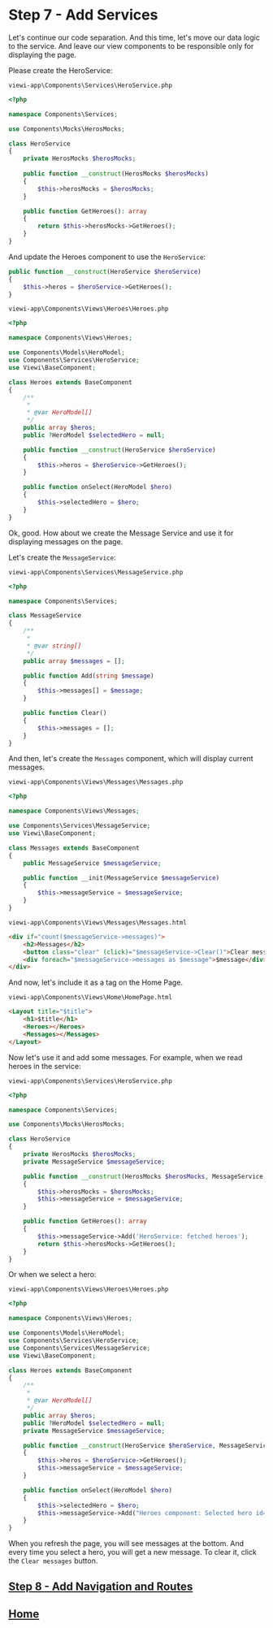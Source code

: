 # Step 7 - Add Services

Let's continue our code separation. And this time, let's move our data logic to the service. And leave our view components to be responsible only for displaying the page.

Please create the HeroService:

`viewi-app\Components\Services\HeroService.php`

```php
<?php

namespace Components\Services;

use Components\Mocks\HerosMocks;

class HeroService
{
    private HerosMocks $herosMocks;
    
    public function __construct(HerosMocks $herosMocks)
    {
        $this->herosMocks = $herosMocks;
    }

    public function GetHeroes(): array
    {
        return $this->herosMocks->GetHeroes();
    }
}
```

And update the Heroes component to use the `HeroService`:

```php
public function __construct(HeroService $heroService)
{
    $this->heros = $heroService->GetHeroes();
}
```

`viewi-app\Components\Views\Heroes\Heroes.php`

```php
<?php

namespace Components\Views\Heroes;

use Components\Models\HeroModel;
use Components\Services\HeroService;
use Viewi\BaseComponent;

class Heroes extends BaseComponent
{
    /**
     * 
     * @var HeroModel[]
     */
    public array $heros;
    public ?HeroModel $selectedHero = null;

    public function __construct(HeroService $heroService)
    {
        $this->heros = $heroService->GetHeroes();
    }

    public function onSelect(HeroModel $hero)
    {
        $this->selectedHero = $hero;
    }
}
```

Ok, good. How about we create the Message Service and use it for displaying messages on the page.

Let's create the `MessageService`:

`viewi-app\Components\Services\MessageService.php`

```php
<?php

namespace Components\Services;

class MessageService
{
    /**
     * 
     * @var string[]
     */
    public array $messages = [];

    public function Add(string $message)
    {
        $this->messages[] = $message;
    }

    public function Clear()
    {
        $this->messages = [];
    }
}
```

And then, let's create the `Messages` component, which will display current messages.

`viewi-app\Components\Views\Messages\Messages.php`

```php
<?php

namespace Components\Views\Messages;

use Components\Services\MessageService;
use Viewi\BaseComponent;

class Messages extends BaseComponent
{
    public MessageService $messageService;

    public function __init(MessageService $messageService)
    {
        $this->messageService = $messageService;
    }
}
```

`viewi-app\Components\Views\Messages\Messages.html`

```html
<div if="count($messageService->messages)">
    <h2>Messages</h2>
    <button class="clear" (click)="$messageService->Clear()">Clear messages</button>
    <div foreach="$messageService->messages as $message">$message</div>
</div>
```

And now, let's include it as a tag on the Home Page.

`viewi-app\Components\Views\Home\HomePage.html`

```html
<Layout title="$title">
    <h1>$title</h1>
    <Heroes></Heroes>
    <Messages></Messages>
</Layout>
```

Now let's use it and add some messages. For example, when we read heroes in the service:

`viewi-app\Components\Services\HeroService.php`

```php
<?php

namespace Components\Services;

use Components\Mocks\HerosMocks;

class HeroService
{
    private HerosMocks $herosMocks;
    private MessageService $messageService;

    public function __construct(HerosMocks $herosMocks, MessageService $messageService)
    {
        $this->herosMocks = $herosMocks;
        $this->messageService = $messageService;
    }

    public function GetHeroes(): array
    {
        $this->messageService->Add('HeroService: fetched heroes');
        return $this->herosMocks->GetHeroes();
    }
}
```

Or when we select a hero:

`viewi-app\Components\Views\Heroes\Heroes.php`

```php
<?php

namespace Components\Views\Heroes;

use Components\Models\HeroModel;
use Components\Services\HeroService;
use Components\Services\MessageService;
use Viewi\BaseComponent;

class Heroes extends BaseComponent
{
    /**
     * 
     * @var HeroModel[]
     */
    public array $heros;
    public ?HeroModel $selectedHero = null;
    private MessageService $messageService;

    public function __construct(HeroService $heroService, MessageService $messageService)
    {
        $this->heros = $heroService->GetHeroes();
        $this->messageService = $messageService;
    }

    public function onSelect(HeroModel $hero)
    {
        $this->selectedHero = $hero;
        $this->messageService->Add("Heroes component: Selected hero id={$hero->Id}");
    }
}
```

When you refresh the page, you will see messages at the bottom. 
And every time you select a hero, you will get a new message.
To clear it, click the `Clear messages` button.

## [Step 8 - Add Navigation and Routes](/step-8.md)

## [Home](/README.md#Steps)